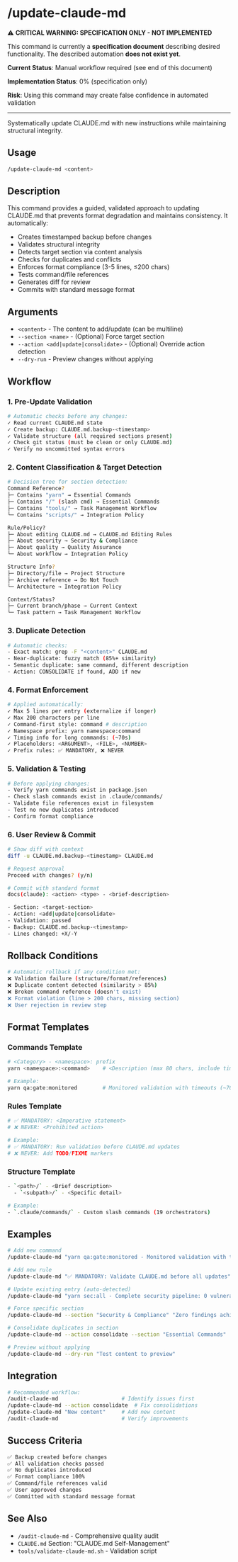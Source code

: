 # /update-claude-md

⚠️ **CRITICAL WARNING: SPECIFICATION ONLY - NOT IMPLEMENTED**

This command is currently a **specification document** describing desired functionality. The described automation **does not exist yet**.

**Current Status**: Manual workflow required (see end of this document)

**Implementation Status**: 0% (specification only)

**Risk**: Using this command may create false confidence in automated validation

---

Systematically update CLAUDE.md with new instructions while maintaining structural integrity.

## Usage

```bash
/update-claude-md <content>
```

## Description

This command provides a guided, validated approach to updating CLAUDE.md that prevents format degradation and maintains consistency. It automatically:

- Creates timestamped backup before changes
- Validates structural integrity
- Detects target section via content analysis
- Checks for duplicates and conflicts
- Enforces format compliance (3-5 lines, ≤200 chars)
- Tests command/file references
- Generates diff for review
- Commits with standard message format

## Arguments

- `<content>` - The content to add/update (can be multiline)
- `--section <name>` - (Optional) Force target section
- `--action <add|update|consolidate>` - (Optional) Override action detection
- `--dry-run` - Preview changes without applying

## Workflow

### 1. Pre-Update Validation

```bash
# Automatic checks before any changes:
✓ Read current CLAUDE.md state
✓ Create backup: CLAUDE.md.backup-<timestamp>
✓ Validate structure (all required sections present)
✓ Check git status (must be clean or only CLAUDE.md)
✓ Verify no uncommitted syntax errors
```

### 2. Content Classification & Target Detection

```bash
# Decision tree for section detection:
Command Reference?
├─ Contains "yarn" → Essential Commands
├─ Contains "/" (slash cmd) → Essential Commands
├─ Contains "tools/" → Task Management Workflow
└─ Contains "scripts/" → Integration Policy

Rule/Policy?
├─ About editing CLAUDE.md → CLAUDE.md Editing Rules
├─ About security → Security & Compliance
├─ About quality → Quality Assurance
└─ About workflow → Integration Policy

Structure Info?
├─ Directory/file → Project Structure
├─ Archive reference → Do Not Touch
└─ Architecture → Integration Policy

Context/Status?
├─ Current branch/phase → Current Context
└─ Task pattern → Task Management Workflow
```

### 3. Duplicate Detection

```bash
# Automatic checks:
- Exact match: grep -F "<content>" CLAUDE.md
- Near-duplicate: fuzzy match (85%+ similarity)
- Semantic duplicate: same command, different description
- Action: CONSOLIDATE if found, ADD if new
```

### 4. Format Enforcement

```bash
# Applied automatically:
✓ Max 5 lines per entry (externalize if longer)
✓ Max 200 characters per line
✓ Command-first style: command # description
✓ Namespace prefix: yarn namespace:command
✓ Timing info for long commands: (~70s)
✓ Placeholders: <ARGUMENT>, <FILE>, <NUMBER>
✓ Prefix rules: ✅ MANDATORY, ❌ NEVER
```

### 5. Validation & Testing

```bash
# Before applying changes:
- Verify yarn commands exist in package.json
- Check slash commands exist in .claude/commands/
- Validate file references exist in filesystem
- Test no new duplicates introduced
- Confirm format compliance
```

### 6. User Review & Commit

```bash
# Show diff with context
diff -u CLAUDE.md.backup-<timestamp> CLAUDE.md

# Request approval
Proceed with changes? (y/n)

# Commit with standard format
docs(claude): <action> <type> - <brief-description>

- Section: <target-section>
- Action: <add|update|consolidate>
- Validation: passed
- Backup: CLAUDE.md.backup-<timestamp>
- Lines changed: +X/-Y
```

## Rollback Conditions

```bash
# Automatic rollback if any condition met:
❌ Validation failure (structure/format/references)
❌ Duplicate content detected (similarity > 85%)
❌ Broken command reference (doesn't exist)
❌ Format violation (line > 200 chars, missing section)
❌ User rejection in review step
```

## Format Templates

### Commands Template
```bash
# <Category> - <namespace>: prefix
yarn <namespace>:<command>    # <Description (max 80 chars, include timing)>

# Example:
yarn qa:gate:monitored        # Monitored validation with timeouts (~70s)
```

### Rules Template
```bash
# ✅ MANDATORY: <Imperative statement>
# ❌ NEVER: <Prohibited action>

# Example:
# ✅ MANDATORY: Run validation before CLAUDE.md updates
# ❌ NEVER: Add TODO/FIXME markers
```

### Structure Template
```bash
- `<path>/` - <Brief description>
  - `<subpath>/` - <Specific detail>

# Example:
- `.claude/commands/` - Custom slash commands (19 orchestrators)
```

## Examples

```bash
# Add new command
/update-claude-md "yarn qa:gate:monitored - Monitored validation with timeouts (~70s)"

# Add new rule
/update-claude-md "✅ MANDATORY: Validate CLAUDE.md before all updates"

# Update existing entry (auto-detected)
/update-claude-md "yarn sec:all - Complete security pipeline: 0 vulnerabilities"

# Force specific section
/update-claude-md --section "Security & Compliance" "Zero findings achieved"

# Consolidate duplicates in section
/update-claude-md --action consolidate --section "Essential Commands"

# Preview without applying
/update-claude-md --dry-run "Test content to preview"
```

## Integration

```bash
# Recommended workflow:
/audit-claude-md                    # Identify issues first
/update-claude-md --action consolidate  # Fix consolidations
/update-claude-md "New content"     # Add new content
/audit-claude-md                    # Verify improvements
```

## Success Criteria

```bash
✅ Backup created before changes
✅ All validation checks passed
✅ No duplicates introduced
✅ Format compliance 100%
✅ Command/file references valid
✅ User approved changes
✅ Committed with standard message format
```

## See Also

- `/audit-claude-md` - Comprehensive quality audit
- `CLAUDE.md` Section: "CLAUDE.md Self-Management"
- `tools/validate-claude-md.sh` - Validation script